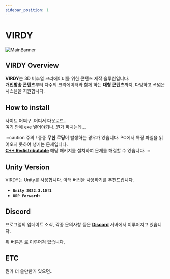 ```yaml
---
sidebar_position: 1
---
```


# VIRDY

<img src="/VIRDY-Docs/img/Page_Intro/Intro_1.png" alt="MainBanner"/>

## VIRDY Overview

<span class="highlight_text">**VIRDY**</span>는 3D 버추얼 크리에이터를 위한 콘텐츠 제작 솔루션입니다. <br/>
<span class="highlight_text">**개인방송 콘텐츠**</span>부터 다수의 크리에이터와 함께 하는 <span class="highlight_text">**대형 콘텐츠**</span>까지, 다양하고 폭넓은 시스템을 지원합니다.

## How to install

사이트 어쩌구..어디서 다운로드... <br/>
여기 안에 exe 넣어야되나..뭔가 짜치는데...

:::caution 주의 !
종종 **무한 로딩**이 발생하는 경우가 있습니다. PC에서 특정 파일을 읽어오지 못하여 생기는 문제입니다. <br/>
**[C++ Redistributable](https://learn.microsoft.com/ko-kr/cpp/windows/latest-supported-vc-redist?view=msvc-170)** 해당 패키지를 설치하여 문제를 해결할 수 있습니다.
:::

## Unity Version

VIRDY는 Unity를 사용합니다. 아래 버전을 사용하기를 추천드립니다. <br/>

- **```Unity 2022.3.10f1```**
- **```URP Forward+```**

## Discord

프로그램의 업데이트 소식, 각종 문의사항 등은 <a href="https://discord.gg/jThhrjA3ka" class="custom-link">**Discord**</a> 서버에서 이루어지고 있습니다.

위 버튼은 로 이루어져 있습니다.


## ETC

뭔가 더 쓸만한거 있으면..